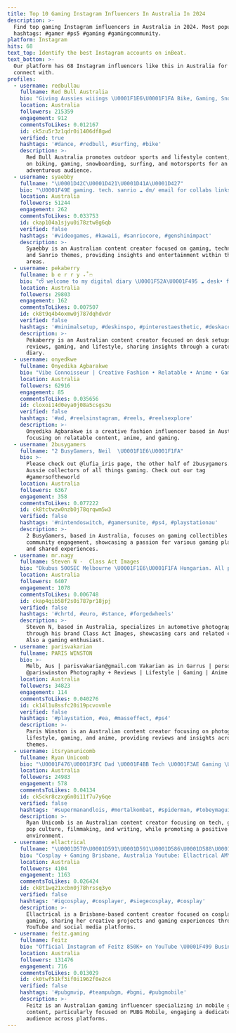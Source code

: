 ```yaml
---
title: Top 10 Gaming Instagram Influencers In Australia In 2024
description: >-
  Find top gaming Instagram influencers in Australia in 2024. Most popular
  hashtags: #gamer #ps5 #gaming #gamingcommunity.
platform: Instagram
hits: 68
text_top: Identify the best Instagram accounts on inBeat.
text_bottom: >-
  Our platform has 68 Instagram influencers like this in Australia for you to
  connect with.
profiles:
  - username: redbullau
    fullname: Red Bull Australia
    bio: "Giving Aussies wiiings \U0001F1E6\U0001F1FA Bike, Gaming, Snow, Surf and Motorsports"
    location: Australia
    followers: 215359
    engagement: 912
    commentsToLikes: 0.012167
    id: ck5zu5r3z1qdr0i1406df8gwd
    verified: true
    hashtags: '#dance, #redbull, #surfing, #bike'
    description: >-
      Red Bull Australia promotes outdoor sports and lifestyle content, focusing
      on biking, gaming, snowboarding, surfing, and motorsports for an
      adventurous audience.
  - username: syaebby
    fullname: "\U0001D42C\U0001D421\U0001D41A\U0001D427"
    bio: "\U0001F49E gaming. tech. sanrio ☁️ dm/ email for collabs links / socials⇣"
    location: Australia
    followers: 51244
    engagement: 262
    commentsToLikes: 0.033753
    id: ckap104a1sjyu0i78ztw8g6qb
    verified: false
    hashtags: '#videogames, #kawaii, #sanriocore, #genshinimpact'
    description: >-
      Syaebby is an Australian content creator focused on gaming, technology,
      and Sanrio themes, providing insights and entertainment within these niche
      areas.
  - username: pekaberry
    fullname: b e r r y ₊˚ෆ
    bio: "ᰔᩚ welcome to my digital diary \U0001F52A\U0001F495 ☁️ desk• figures • tech • keebs • gaming ୨୧ ⇣ you can find all products on my storefront"
    location: Australia
    followers: 29803
    engagement: 162
    commentsToLikes: 0.007507
    id: ck8t9q4b4oxmw0j787dqhdvdr
    verified: false
    hashtags: '#minimalsetup, #deskinspo, #pinterestaesthetic, #deskaccessories'
    description: >-
      Pekaberry is an Australian content creator focused on desk setups, tech
      reviews, gaming, and lifestyle, sharing insights through a curated digital
      diary.
  - username: onyedkwe
    fullname: Onyedika Agbarakwe
    bio: "Vibe Connoisseur | Creative Fashion • Relatable • Anime • Gaming \U0001F4CDSydney, AUS \U0001F4E9onye@maxconnectors.com.au ↯ Tiktok: @onyedkwe (300k+)"
    location: Australia
    followers: 62916
    engagement: 85
    commentsToLikes: 0.035656
    id: cloxoi14d0eya0j08a5csgs3u
    verified: false
    hashtags: '#ad, #reelsinstagram, #reels, #reelsexplore'
    description: >-
      Onyedika Agbarakwe is a creative fashion influencer based in Australia,
      focusing on relatable content, anime, and gaming.
  - username: 2busygamers
    fullname: "2 BusyGamers, Neil  \U0001F1E6\U0001F1FA"
    bio: >-
      Please check out @lufia_iris page, the other half of 2busygamers. We are
      Aussie collectors of all things gaming. Check out our tag
      #gamersoftheworld
    location: Australia
    followers: 6367
    engagement: 358
    commentsToLikes: 0.077222
    id: ck8tctwzw0nzb0j78qrqwm5w3
    verified: false
    hashtags: '#nintendoswitch, #gamersunite, #ps4, #playstationau'
    description: >-
      2 BusyGamers, based in Australia, focuses on gaming collectibles and
      community engagement, showcasing a passion for various gaming platforms
      and shared experiences.
  - username: mr.nagy
    fullname: Steven N -  Class Act Images
    bio: "Dkubus 500SEC Melbourne \U0001F1E6\U0001F1FA Hungarian. All photos by myself unless mentioned otherwise. - Class Act Images - Computer nerd @softpotat_gaming"
    location: Australia
    followers: 6407
    engagement: 1078
    commentsToLikes: 0.006748
    id: ckap4qib58f2s0i787pr18jpj
    verified: false
    hashtags: '#chrtd, #euro, #stance, #forgedwheels'
    description: >-
      Steven N, based in Australia, specializes in automotive photography
      through his brand Class Act Images, showcasing cars and related content.
      Also a gaming enthusiast.
  - username: parisvakarian
    fullname: PARIS WINSTON
    bio: >-
      Melb, Aus | parisvakarian@gmail.com Vakarian as in Garrus | personal:
      @pariswinston Photography + Reviews | Lifestyle | Gaming | Anime
    location: Australia
    followers: 34823
    engagement: 114
    commentsToLikes: 0.040276
    id: ck14l1u8ssfc20i19pcvovmle
    verified: false
    hashtags: '#playstation, #ea, #masseffect, #ps4'
    description: >-
      Paris Winston is an Australian content creator focusing on photography,
      lifestyle, gaming, and anime, providing reviews and insights across these
      themes.
  - username: itsryanunicomb
    fullname: Ryan Unicomb
    bio: "\U0001F476\U0001F3FC Dad \U0001F4BB Tech \U0001F3AE Gaming \U0001F3AD Pop Culture \U0001F3AC Filmmaking \U0001F4DD Writing \U0001F1E6\U0001F1FA Aussie \U0001F6AB STRICT No Negativity zone"
    location: Australia
    followers: 24983
    engagement: 578
    commentsToLikes: 0.04134
    id: ck5ckr8czxg6n0i11f7u7y6qe
    verified: false
    hashtags: '#supermanandlois, #mortalkombat, #spiderman, #tobeymaguire'
    description: >-
      Ryan Unicomb is an Australian content creator focusing on tech, gaming,
      pop culture, filmmaking, and writing, while promoting a positive online
      environment.
  - username: ellactrical
    fullname: "\U0001D570\U0001D591\U0001D591\U0001D586\U0001D588\U0001D599\U0001D597\U0001D58E\U0001D588\U0001D586\U0001D591"
    bio: "Cosplay + Gaming Brisbane, Australia Youtube: Ellactrical AM\U0001F512\U0001F49B"
    location: Australia
    followers: 4104
    engagement: 1163
    commentsToLikes: 0.026424
    id: ck8t1wq21xcbn0j78hrssq3yo
    verified: false
    hashtags: '#iqcosplay, #cosplayer, #siegecosplay, #cosplay'
    description: >-
      Ellactrical is a Brisbane-based content creator focused on cosplay and
      gaming, sharing her creative projects and gaming experiences through
      YouTube and social media platforms.
  - username: feitz.gaming
    fullname: Feitz
    bio: "Official Instagram of Feitz 850K+ on YouTube \U0001F499 Business: Feitz@amg.gg"
    location: Australia
    followers: 131476
    engagement: 716
    commentsToLikes: 0.013029
    id: ck0twf51kf3if0i1962f0e2c4
    verified: false
    hashtags: '#pubgmvip, #teampubgm, #bgmi, #pubgmobile'
    description: >-
      Feitz is an Australian gaming influencer specializing in mobile gaming
      content, particularly focused on PUBG Mobile, engaging a dedicated
      audience across platforms.
---
```


